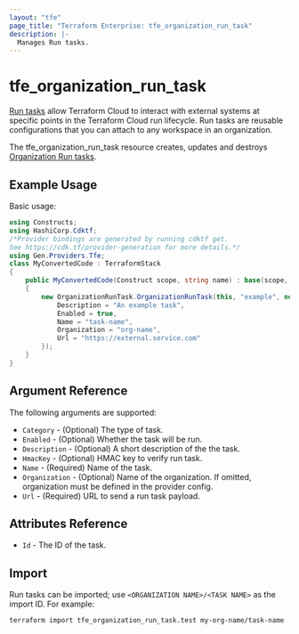 ```yaml
---
layout: "tfe"
page_title: "Terraform Enterprise: tfe_organization_run_task"
description: |-
  Manages Run tasks.
---
```


# tfe_organization_run_task

[Run tasks](https://developer.hashicorp.com/terraform/cloud-docs/workspaces/settings/run-tasks) allow Terraform Cloud to interact with external systems at specific points in the Terraform Cloud run lifecycle. Run tasks are reusable configurations that you can attach to any workspace in an organization.

The tfe_organization_run_task resource creates, updates and destroys [Organization Run tasks](https://developer.hashicorp.com/terraform/cloud-docs/workspaces/settings/run-tasks#creating-a-run-task).

## Example Usage

Basic usage:

```csharp
using Constructs;
using HashiCorp.Cdktf;
/*Provider bindings are generated by running cdktf get.
See https://cdk.tf/provider-generation for more details.*/
using Gen.Providers.Tfe;
class MyConvertedCode : TerraformStack
{
    public MyConvertedCode(Construct scope, string name) : base(scope, name)
    {
        new OrganizationRunTask.OrganizationRunTask(this, "example", new OrganizationRunTaskConfig {
            Description = "An example task",
            Enabled = true,
            Name = "task-name",
            Organization = "org-name",
            Url = "https://external.service.com"
        });
    }
}
```

## Argument Reference

The following arguments are supported:

* `Category` - (Optional) The type of task.
* `Enabled` - (Optional) Whether the task will be run.
* `Description` - (Optional) A short description of the the task.
* `HmacKey` - (Optional) HMAC key to verify run task.
* `Name` - (Required) Name of the task.
* `Organization` - (Optional) Name of the organization. If omitted, organization must be defined in the provider config.
* `Url` - (Required) URL to send a run task payload.

## Attributes Reference

* `Id` - The ID of the task.

## Import

Run tasks can be imported; use `<ORGANIZATION NAME>/<TASK NAME>` as the
import ID. For example:

```shell
terraform import tfe_organization_run_task.test my-org-name/task-name
```

<!-- cache-key: cdktf-0.17.0-pre.15 input-2482057418e7cc734368ed47d407a461dfa8ee113ddf7518616de198f1a08f83 -->